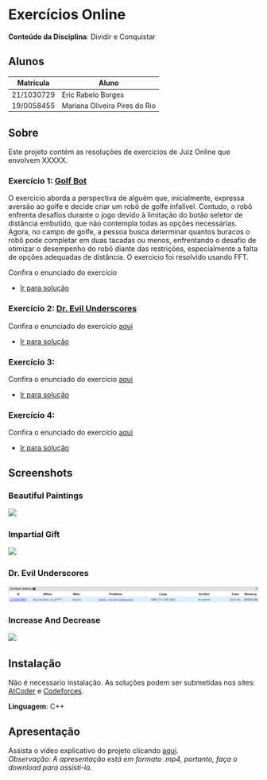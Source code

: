 # Exercícios Online

**Conteúdo da Disciplina**: Dividir e Conquistar <br>

## Alunos
|Matrícula | Aluno |
| -- | -- |
| 21/1030729  |  Eric Rabelo Borges |
| 19/0058455  |  Mariana Oliveira Pires do Rio |

## Sobre 
Este projeto contém as resoluções de exercícios de Juiz Online que envolvem XXXXX. 

### Exercício 1:  [Golf Bot](http://uva.onlinejudge.org/index.php?option=com_onlinejudge&Itemid=8&category=24&page=show_problem&problem=4744)
O exercício aborda a perspectiva de alguém que, inicialmente, expressa aversão ao golfe e decide criar um robô de golfe infalível. Contudo, o robô enfrenta desafios durante o jogo devido à limitação do botão seletor de distância embutido, que não contempla todas as opções necessárias. Agora, no campo de golfe, a pessoa busca determinar quantos buracos o robô pode completar em duas tacadas ou menos, enfrentando o desafio de otimizar o desempenho do robô diante das restrições, especialmente a falta de opções adequadas de distância.
O exercicio foi resolvido usando FFT.

Confira o enunciado do exercício []()

- [Ir para solução](Solutions/golf_bot.cpp)

### Exercício 2: [Dr. Evil Underscores](https://codeforces.com/problemset/problem/1285/D)


Confira o enunciado do exercício [aqui](https://codeforces.com/problemset/problem/1285/D)

- [Ir para solução](Solutions/Dr.EvilUnderscores.cpp)
### Exercício 3: []()


Confira o enunciado do exercício [aqui]()

- [Ir para solução](Soluções/)

### Exercício 4: []()


Confira o enunciado do exercício [aqui]()

- [Ir para solução](Soluções/)


## Screenshots

### Beautiful Paintings
![](Assets/)

### Impartial Gift
![](Assets/)

### Dr. Evil Underscores
![](Assets/Dr.EvilUnderscores.png)

### Increase And Decrease
![](Assets/)

## Instalação 
Não é necessario instalação. As soluções podem ser submetidas nos sites: [AtCoder](https://atcoder.jp/) e [Codeforces](https://codeforces.com/).

**Linguagem**: C++<br>

## Apresentação
Assista o vídeo explicativo do projeto clicando [aqui](/). <br>
*Observação: A apresentação está em formato .mp4, portanto, faça o download para assisti-la.*